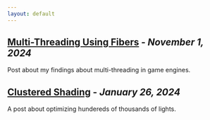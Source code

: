 ```yaml
---
layout: default
---
```


## [Multi-Threading Using Fibers](./multi-threading-fibers.html) - *November 1, 2024*

Post about my findings about multi-threading in game engines.

## [Clustered Shading](./clustered-shading.html) - *January 26, 2024*

A post about optimizing hundereds of thousands of lights.
